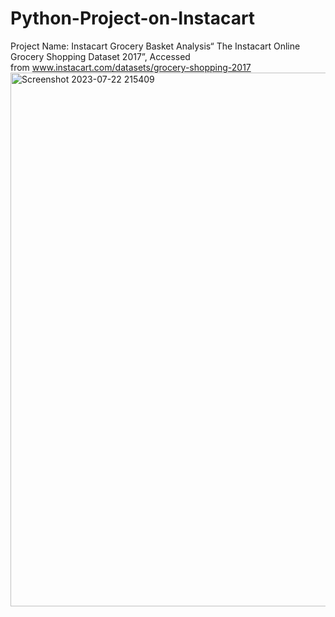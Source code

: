 # Python-Project-on-Instacart
Project Name: Instacart Grocery Basket Analysis“ The Instacart Online Grocery Shopping Dataset 2017”, Accessed from www.instacart.com/datasets/grocery-shopping-2017
<img width="854" alt="Screenshot 2023-07-22 215409" src="https://github.com/RituVerma6668/Python-Project-on-Instacart/assets/156833180/c6d50a22-ada9-469e-a96f-3115a76792e4">
